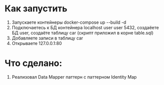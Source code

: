 # Как запустить

1. Запускаете контейнеры docker-compose up --build -d
2. Подключаетесь к БД контейнера localhost user user 5432, создаёете БД user, создаёте таблицу car (скрипт приложил в корне table.sql)
3. Добавляете записи в таблицу car
4. Открываете 127.0.0.1:80


# Что сделано:
1. Реализовал Data Mapper паттерн с паттерном Identity Map